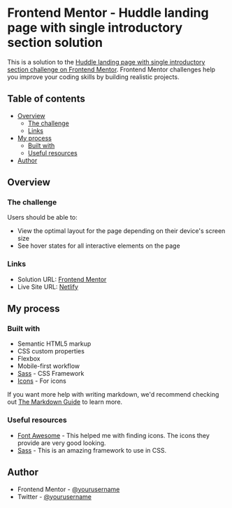 # Frontend Mentor - Huddle landing page with single introductory section solution

This is a solution to the [Huddle landing page with single introductory section challenge on Frontend Mentor](https://www.frontendmentor.io/challenges/huddle-landing-page-with-a-single-introductory-section-B_2Wvxgi0). Frontend Mentor challenges help you improve your coding skills by building realistic projects. 

## Table of contents

- [Overview](#overview)
  - [The challenge](#the-challenge)
  - [Links](#links)
- [My process](#my-process)
  - [Built with](#built-with)
  - [Useful resources](#useful-resources)
- [Author](#author)

## Overview

### The challenge

Users should be able to:

- View the optimal layout for the page depending on their device's screen size
- See hover states for all interactive elements on the page

### Links

- Solution URL: [Frontend Mentor](https://www.frontendmentor.io/solutions/huddle-landing-page-TmGzh0Iu9)
- Live Site URL: [Netlify](https://quirky-bardeen-10f506.netlify.app/huddle-landing-page-with-single-introductory-section-master/)

## My process

### Built with

- Semantic HTML5 markup
- CSS custom properties
- Flexbox
- Mobile-first workflow
- [Sass](https://sass-lang.com) - CSS Framework
- [Icons](https://fontawesome.com) - For icons


If you want more help with writing markdown, we'd recommend checking out [The Markdown Guide](https://www.markdownguide.org/) to learn more.

### Useful resources

- [Font Awesome](https://fontawesome.com) - This helped me with finding icons. The icons they provide are very good looking.
- [Sass](https://sass-lang.com) - This is an amazing framework to use in CSS.

## Author

- Frontend Mentor - [@yourusername](https://www.frontendmentor.io/profile/adrianchee02)
- Twitter - [@yourusername](https://www.twitter.com/adrianchee02)

